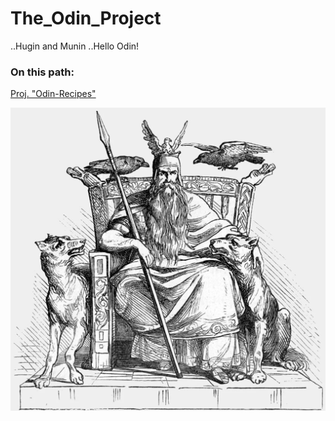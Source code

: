 # The_Odin_Project

..Hugin and Munin ..Hello Odin!

### On this path:

[Proj. "Odin-Recipes"](https://S2kDev.github.io/The_Odin_Project/Foundations/projects/odin-recipes/)

![Odin and his assistants](Foundations/projects/odin-recipes/images/odin.jpg)
